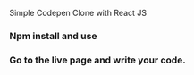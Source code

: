 Simple Codepen Clone with React JS

### Npm install and use

### Go to the live page and write your code.
